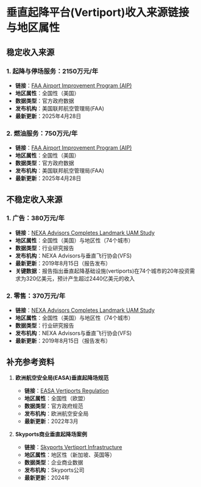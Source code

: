 # 垂直起降平台(Vertiport)收入来源链接与地区属性

## 稳定收入来源

### 1. 起降与停场服务：2150万元/年
- **链接**：[FAA Airport Improvement Program (AIP)](https://www.faa.gov/airports/aip)
- **地区属性**：全国性（美国）
- **数据类型**：官方政府数据
- **发布机构**：美国联邦航空管理局(FAA)
- **最新更新**：2025年4月28日

### 2. 燃油服务：750万元/年
- **链接**：[FAA Airport Improvement Program (AIP)](https://www.faa.gov/airports/aip)
- **地区属性**：全国性（美国）
- **数据类型**：官方政府数据
- **发布机构**：美国联邦航空管理局(FAA)
- **最新更新**：2025年4月28日

## 不稳定收入来源

### 1. 广告：380万元/年
- **链接**：[NEXA Advisors Completes Landmark UAM Study](https://vtol.org/news/press-release-nexa-advisors-completes-landmark-uam-study)
- **地区属性**：全国性（美国）与地区性（74个城市）
- **数据类型**：行业研究报告
- **发布机构**：NEXA Advisors与垂直飞行协会(VFS)
- **最新更新**：2019年8月15日（报告发布）
- **关键数据**：报告指出垂直起降基础设施(vertiports)在74个城市的20年投资需求为320亿美元，预计产生超过2440亿美元的收入

### 2. 零售：370万元/年
- **链接**：[NEXA Advisors Completes Landmark UAM Study](https://vtol.org/news/press-release-nexa-advisors-completes-landmark-uam-study)
- **地区属性**：全国性（美国）与地区性（74个城市）
- **数据类型**：行业研究报告
- **发布机构**：NEXA Advisors与垂直飞行协会(VFS)
- **最新更新**：2019年8月15日（报告发布）

## 补充参考资料

1. **欧洲航空安全局(EASA)垂直起降场规范**
   - **链接**：[EASA Vertiports Regulation](https://www.easa.europa.eu/en/domains/urban-air-mobility-uam/vertiports)
   - **地区属性**：全国性（欧盟）
   - **数据类型**：官方政府规范
   - **发布机构**：欧洲航空安全局
   - **最新更新**：2022年3月

2. **Skyports商业垂直起降场案例**
   - **链接**：[Skyports Vertiport Infrastructure](https://skyports.net/vertiport-infrastructure/)
   - **地区属性**：地区性（新加坡、英国等）
   - **数据类型**：企业商业数据
   - **发布机构**：Skyports公司
   - **最新更新**：2024年
